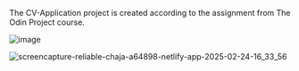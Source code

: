 The CV-Application project  is created according to the assignment from The Odin Project course.

![image](https://github.com/user-attachments/assets/aa16f233-8e8b-4546-8660-0820e858aa38)

![screencapture-reliable-chaja-a64898-netlify-app-2025-02-24-16_33_56](https://github.com/user-attachments/assets/73898940-091d-4aca-be75-d2850595d464)
